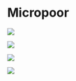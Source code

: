 # Micropoor
![](https://github.com/maskhed/Papers/blob/master/Micropoor/Micropoor.png)  

![](https://github.com/maskhed/Papers/blob/master/Micropoor/1-50.png)  

![](https://github.com/maskhed/Papers/blob/master/Micropoor/51-90.png)  

![](https://github.com/maskhed/Papers/blob/master/Micropoor/91-100.png)  


